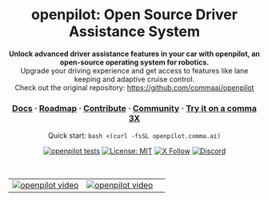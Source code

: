 <div align="center" style="text-align: center;">

<h1>openpilot: Open Source Driver Assistance System</h1>

<p>
  <b>Unlock advanced driver assistance features in your car with openpilot, an open-source operating system for robotics.</b>
  <br>
  Upgrade your driving experience and get access to features like lane keeping and adaptive cruise control.
  <br>
  Check out the original repository: <a href="https://github.com/commaai/openpilot">https://github.com/commaai/openpilot</a>
</p>

<h3>
  <a href="https://docs.comma.ai">Docs</a>
  <span> · </span>
  <a href="https://docs.comma.ai/contributing/roadmap/">Roadmap</a>
  <span> · </span>
  <a href="https://github.com/commaai/openpilot/blob/master/docs/CONTRIBUTING.md">Contribute</a>
  <span> · </span>
  <a href="https://discord.comma.ai">Community</a>
  <span> · </span>
  <a href="https://comma.ai/shop">Try it on a comma 3X</a>
</h3>

Quick start: `bash <(curl -fsSL openpilot.comma.ai)`

[![openpilot tests](https://github.com/commaai/openpilot/actions/workflows/selfdrive_tests.yaml/badge.svg)](https://github.com/commaai/openpilot/actions/workflows/selfdrive_tests.yaml)
[![License: MIT](https://img.shields.io/badge/License-MIT-yellow.svg)](LICENSE)
[![X Follow](https://img.shields.io/twitter/follow/comma_ai)](https://x.com/comma_ai)
[![Discord](https://img.shields.io/discord/469524606043160576)](https://discord.comma.ai)

</div>

<br>

<table>
  <tr>
    <td><a href="https://youtu.be/NmBfgOanCyk" title="Video By Greer Viau"><img src="https://github.com/commaai/openpilot/assets/8762862/2f7112ae-f748-4f39-b617-fabd689c3772" alt="openpilot video"/></a></td>
    <td><a href="https://youtu.be/VHKyqZ7t8Gw" title="Video By Logan LeGrand"><img src="https://github.com/commaai/openpilot/assets/8762862/92351544-2833-40d7-9e0b-7ef7ae37ec4c" alt="openpilot video"/></a></td>
    <td><a href="https://youtu.be/SUIZYzxtMQs" title="A drive to Taco Bell"><img src="https://github.com/commaai/openpilot/assets/8762862/05ceefc5-2628-439c-a9b2-89ceefc5-2628-439c-a9b2-89ceefc5-2628-439c-a9b2-89ceefc5-2628-439c-a9b2-89ceefc5-2628-439c-a9b2-89ceefc5-2628-439c-a9b2-89ceefc5-2628-439c-a9b2-89ceefc5-2628-439c-a9b2-89ceefc5-2628-439c-a9b2-89ceefc5-2628-439c-a9b2-89ceefc5-2628-439c-a9b2-89ceefc5-2628-439c-a9b2-89ceefc5-2628-439c-a9b2-89ceefc5-2628-439c-a9b2-89ceefc5-2628-439c-a9b2-89ceefc5-2628-439c-a9b2-89ceefc5-2628-439c-a9b2-89ceefc5-2628-439c-a9b2-89ceefc5-2628-439c-a9b2-89ceefc5-2628-439c-a9b2-89ceefc5-2628-439c-a9b2-89ceefc5-2628-439c-a9b2-89ceefc5-2628-439c-a9b2-89ceefc5-2628-439c-a9b2-89ceefc5-2628-439c-a9b2-89ceefc5-2628-439c-a9b2-89ceefc5-2628-439c-a9b2-89ceefc5-2628-439c-a9b2-89ceefc5-2628-439c-a9b2-89ceefc5-2628-439c-a9b2-89ceefc5-2628-439c-a9b2-89ceefc5-2628-439c-a9b2-89ceefc5-2628-439c-a9b2-89ceefc5-2628-439c-a9b2-89ceefc5-2628-439c-a9b2-89ceefc5-2628-439c-a9b2-89ceefc5-2628-439c-a9b2-89ceefc5-2628-439c-a9b2-89ceefc5-2628-439c-a9b2-89ceefc5-2628-439c-a9b2-89ceefc5-2628-439c-a9b2-89ceefc5-2628-439c-a9b2-89ceefc5-2628-439c-a9b2-89ceefc5-2628-439c-a9b2-89ceefc5-2628-439c-a9b2-89ceefc5-2628-439c-a9b2-89ceefc5-2628-439c-a9b2-89ceefc5-2628-439c-a9b2-89ceefc5-2628-439c-a9b2-89ceefc5-2628-439c-a9b2-89ceefc5-2628-439c-a9b2-89ceefc5-2628-439c-a9b2-89ceefc5-2628-439c-a9b2-89ceefc5-2628-439c-a9b2-89ceefc5-2628-439c-a9b2-89ceefc5-2628-439c-a9b2-89ceefc5-2628-439c-a9b2-89ceefc5-2628-439c-a9b2-89ceefc5-2628-439c-a9b2-89ceefc5-2628-439c-a9b2-89ceefc5-2628-439c-a9b2-89ceefc5-2628-439c-a9b2-89ceefc5-2628-439c-a9b2-89ceefc5-2628-439c-a9b2-89ceefc5-2628-439c-a9b2-89ceefc5-2628-439c-a9b2-89ceefc5-2628-439c-a9b2-89ceefc5-2628-439c-a9b2-89ceefc5-2628-439c-a9b2-89ceefc5-2628-439c-a9b2-89ceefc5-2628-439c-a9b2-89ceefc5-2628-439c-a9b2-89ceefc5-2628-439c-a9b2-89ceefc5-2628-439c-a9b2-89ceefc5-2628-439c-a9b2-89ceefc5-2628-439c-a9b2-89ceefc5-2628-439c-a9b2-89ceefc5-2628-439c-a9b2-89ceefc5-2628-439c-a9b2-89ceefc5-2628-439c-a9b2-89ceefc5-2628-439c-a9b2-89ceefc5-2628-439c-a9b2-89ceefc5-2628-439c-a9b2-89ceefc5-2628-439c-a9b2-89ceefc5-2628-439c-a9b2-89ceefc5-2628-439c-a9b2-89ceefc5-2628-439c-a9b2-89ceefc5-2628-439c-a9b2-89ceefc5-2628-439c-a9b2-89ceefc5-2628-439c-a9b2-89ceefc5-2628-439c-a9b2-89ceefc5-2628-439c-a9b2-89ceefc5-2628-439c-a9b2-89ceefc5-2628-439c-a9b2-89ceefc5-2628-439c-a9b2-89ceefc5-2628-439c-a9b2-89ceefc5-2628-439c-a9b2-89ceefc5-2628-439c-a9b2-89ceefc5-2628-439c-a9b2-89ceefc5-2628-439c-a9b2-89ceefc5-2628-439c-a9b2-89ceefc5-2628-439c-a9b2-89ceefc5-2628-439c-a9b2-89ceefc5-2628-439c-a9b2-89ceefc5-2628-439c-a9b2-89ceefc5-2628-439c-a9b2-89ceefc5-2628-439c-a9b2-89ceefc5-2628-439c-a9b2-89ceefc5-2628-439c-a9b2-89ceefc5-2628-439c-a9b2-89ceefc5-2628-439c-a9b2-89ceefc5-2628-439c-a9b2-89ceefc5-2628-439c-a9b2-89ceefc5-2628-439c-a9b2-89ceefc5-2628-439c-a9b2-89ceefc5-2628-439c-a9b2-89ceefc5-2628-439c-a9b2-89ceefc5-2628-439c-a9b2-89ceefc5-2628-439c-a9b2-89ceefc5-2628-439c-a9b2-89ceefc5-2628-439c-a9b2-89ceefc5-2628-439c-a9b2-89ceefc5-2628-439c-a9b2-89ceefc5-2628-439c-a9b2-89ceefc5-2628-439c-a9b2-89ceefc5-2628-439c-a9b2-89ceefc5-2628-439c-a9b2-89ceefc5-2628-439c-a9b2-89ceefc5-2628-439c-a9b2-89ceefc5-2628-439c-a9b2-89ceefc5-2628-439c-a9b2-89ceefc5-2628-439c-a9b2-89ceefc5-2628-439c-a9b2-89ceefc5-2628-439c-a9b2-89ceefc5-2628-439c-a9b2-89ceefc5-2628-439c-a9b2-89ceefc5-2628-439c-a9b2-89ceefc5-2628-439c-a9b2-89ceefc5-2628-439c-a9b2-89ceefc5-2628-439c-a9b2-89ceefc5-2628-439c-a9b2-89ceefc5-2628-439c-a9b2-89ceefc5-2628-439c-a9b2-89ceefc5-2628-439c-a9b2-89ceefc5-2628-439c-a9b2-89ceefc5-2628-439c-a9b2-89ceefc5-2628-439c-a9b2-89ceefc5-2628-439c-a9b2-89ceefc5-2628-439c-a9b2-89ceefc5-2628-439c-a9b2-89ceefc5-2628-439c-a9b2-89ceefc5-2628-439c-a9b2-89ceefc5-2628-439c-a9b2-89ceefc5-2628-439c-a9b2-89ceefc5-2628-439c-a9b2-89ceefc5-2628-439c-a9b2-89ceefc5-2628-439c-a9b2-89ceefc5-2628-439c-a9b2-89ceefc5-2628-439c-a9b2-89ceefc5-2628-439c-a9b2-89ceefc5-2628-439c-a9b2-89ceefc5-2628-439c-a9b2-89ceefc5-2628-439c-a9b2-89ceefc5-2628-439c-a9b2-89ceefc5-2628-439c-a9b2-89ceefc5-2628-439c-a9b2-89ceefc5-2628-439c-a9b2-89ceefc5-2628-439c-a9b2-89ceefc5-2628-439c-a9b2-89ceefc5-2628-439c-a9b2-89ceefc5-2628-439c-a9b2-89ceefc5-2628-439c-a9b2-89ceefc5-2628-439c-a9b2-89ceefc5-2628-439c-a9b2-89ceefc5-2628-439c-a9b2-89ceefc5-2628-439c-a9b2-89ceefc5-2628-439c-a9b2-89ceefc5-2628-439c-a9b2-89ceefc5-2628-439c-a9b2-89ceefc5-2628-439c-a9b2-89ceefc5-2628-439c-a9b2-89ceefc5-2628-439c-a9b2-89ceefc5-2628-439c-a9b2-89ceefc5-2628-439c-a9b2-89ceefc5-2628-439c-a9b2-89ceefc5-2628-439c-a9b2-89ceefc5-2628-439c-a9b2-89ceefc5-2628-439c-a9b2-89ceefc5-2628-439c-a9b2-89ceefc5-2628-439c-a9b2-89ceefc5-2628-439c-a9b2-89ceefc5-2628-439c-a9b2-89ceefc5-2628-439c-a9b2-89ceefc5-2628-439c-a9b2-89ceefc5-2628-439c-a9b2-89ceefc5-2628-439c-a9b2-89ceefc5-2628-439c-a9b2-89ceefc5-2628-439c-a9b2-89ceefc5-2628-439c-a9b2-89ceefc5-2628-439c-a9b2-89ceefc5-2628-439c-a9b2-89ceefc5-2628-439c-a9b2-89ceefc5-2628-439c-a9b2-89ceefc5-2628-439c-a9b2-89ceefc5-2628-439c-a9b2-89ceefc5-2628-439c-a9b2-89ceefc5-2628-439c-a9b2-89ceefc5-2628-439c-a9b2-89ceefc5-2628-439c-a9b2-89ceefc5-2628-439c-a9b2-89ceefc5-2628-439c-a9b2-89ceefc5-2628-439c-a9b2-89ceefc5-2628-439c-a9b2-89ceefc5-2628-439c-a9b2-89ceefc5-2628-439c-a9b2-89ceefc5-2628-439c-a9b2-89ceefc5-2628-439c-a9b2-89ceefc5-2628-439c-a9b2-89ceefc5-2628-439c-a9b2-89ceefc5-2628-439c-a9b2-89ceefc5-2628-439c-a9b2-89ceefc5-2628-439c-a9b2-89ceefc5-2628-439c-a9b2-89ceefc5-2628-439c-a9b2-89ceefc5-2628-439c-a9b2-89ceefc5-2628-439c-a9b2-89ceefc5-2628-439c-a9b2-89ceefc5-2628-439c-a9b2-89ceefc5-2628-439c-a9b2-89ceefc5-2628-439c-a9b2-89ceefc5-2628-439c-a9b2-89ceefc5-2628-439c-a9b2-89ceefc5-2628-439c-a9b2-89ceefc5-2628-439c-a9b2-89ceefc5-2628-439c-a9b2-89ceefc5-2628-439c-a9b2-89ceefc5-2628-439c-a9b2-89ceefc5-2628-439c-a9b2-89ceefc5-2628-439c-a9b2-89ceefc5-2628-439c-a9b2-89ceefc5-2628-439c-a9b2-89ceefc5-2628-439c-a9b2-89ceefc5-2628-439c-a9b2-89ceefc5-2628-439c-a9b2-89ceefc5-2628-439c-a9b2-89ceefc5-2628-439c-a9b2-89ceefc5-2628-439c-a9b2-89ceefc5-2628-439c-a9b2-89ceefc5-2628-439c-a9b2-89ceefc5-2628-439c-a9b2-89ceefc5-2628-439c-a9b2-89ceefc5-2628-439c-a9b2-89ceefc5-2628-439c-a9b2-89ceefc5-2628-439c-a9b2-89ceefc5-2628-439c-a9b2-89ceefc5-2628-439c-a9b2-89ceefc5-2628-439c-a9b2-89ceefc5-2628-439c-a9b2-89ceefc5-2628-439c-a9b2-89ceefc5-2628-439c-a9b2-89ceefc5-2628-439c-a9b2-89ceefc5-2628-439c-a9b2-89ceefc5-2628-439c-a9b2-89ceefc5-2628-439c-a9b2-89ceefc5-2628-439c-a9b2-89ceefc5-2628-439c-a9b2-89ceefc5-2628-439c-a9b2-89ceefc5-2628-439c-a9b2-89ceefc5-2628-439c-a9b2-89ceefc5-2628-439c-a9b2-89ceefc5-2628-439c-a9b2-89ceefc5-2628-439c-a9b2-89ceefc5-2628-439c-a9b2-89ceefc5-2628-439c-a9b2-89ceefc5-2628-439c-a9b2-89ceefc5-2628-439c-a9b2-89ceefc5-2628-439c-a9b2-89ceefc5-2628-439c-a9b2-89ceefc5-2628-439c-a9b2-89ceefc5-2628-439c-a9b2-89ceefc5-2628-439c-a9b2-89ceefc5-2628-439c-a9b2-89ceefc5-2628-439c-a9b2-89ceefc5-2628-439c-a9b2-89ceefc5-2628-439c-a9b2-89ceefc5-2628-439c-a9b2-89ceefc5-2628-439c-a9b2-89ceefc5-2628-439c-a9b2-89ceefc5-2628-439c-a9b2-89ceefc5-2628-439c-a9b2-89ceefc5-2628-439c-a9b2-89ceefc5-2628-439c-a9b2-89ceefc5-2628-439c-a9b2-89ceefc5-2628-439c-a9b2-89ceefc5-2628-439c-a9b2-89ceefc5-2628-439c-a9b2-89ceefc5-2628-439c-a9b2-89ceefc5-2628-439c-a9b2-89ceefc5-2628-439c-a9b2-89ceefc5-2628-439c-a9b2-89ceefc5-2628-439c-a9b2-89ceefc5-2628-439c-a9b2-89ceefc5-2628-439c-a9b2-89ceefc5-2628-439c-a9b2-89ceefc5-2628-439c-a9b2-89ceefc5-2628-439c-a9b2-89ceefc5-2628-439c-a9b2-89ceefc5-2628-439c-a9b2-89ceefc5-2628-439c-a9b2-89ceefc5-2628-439c-a9b2-89ceefc5-2628-439c-a9b2-89ceefc5-2628-439c-a9b2-89ceefc5-2628-439c-a9b2-89ceefc5-2628-439c-a9b2-89ceefc5-2628-439c-a9b2-89ceefc5-2628-439c-a9b2-89ceefc5-2628-439c-a9b2-89ceefc5-2628-439c-a9b2-89ceefc5-2628-439c-a9b2-89ceefc5-2628-439c-a9b2-89ceefc5-2628-439c-a9b2-89ceefc5-2628-439c-a9b2-89ceefc5-2628-439c-a9b2-89ceefc5-2628-439c-a9b2-89ceefc5-2628-439c-a9b2-89ceefc5-2628-439c-a9b2-89ceefc5-2628-439c-a9b2-89ceefc5-2628-439c-a9b2-89ceefc5-2628-439c-a9b2-89ceefc5-2628-439c-a9b2-89ceefc5-2628-439c-a9b2-89ceefc5-2628-439c-a9b2-89ceefc5-2628-439c-a9b2-89ceefc5-2628-439c-a9b2-89ceefc5-2628-439c-a9b2-89ceefc5-2628-439c-a9b2-89ceefc5-2628-439c-a9b2-89ceefc5-2628-439c-a9b2-89ceefc5-2628-439c-a9b2-89ceefc5-2628-439c-a9b2-89ceefc5-2628-439c